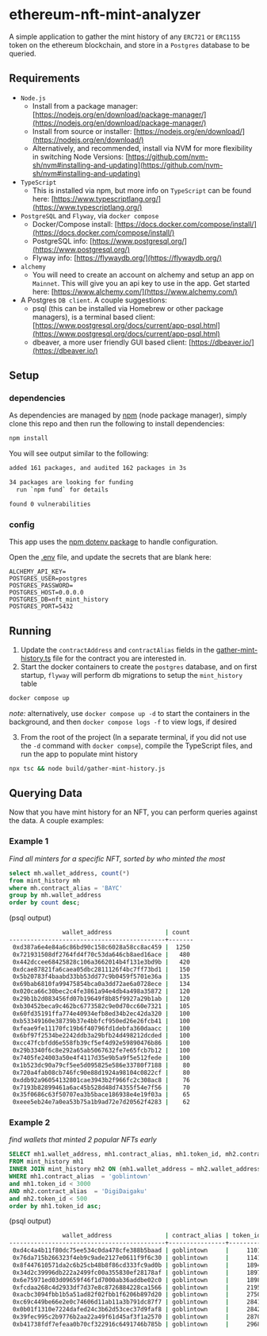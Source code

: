 # ethereum-nft-mint-analyzer

A simple application to gather the mint history of any `ERC721` or `ERC1155` token on the ethereum blockchain, and store in a `Postgres` database to be queried.

## Requirements

* `Node.js`
  * Install from a package manager: [https://nodejs.org/en/download/package-manager/](https://nodejs.org/en/download/package-manager/)
  * Install from source or installer: [https://nodejs.org/en/download/](https://nodejs.org/en/download/)
  * Alternatively, and recommended, install via NVM for more flexibility in switching Node Versions: [https://github.com/nvm-sh/nvm#installing-and-updating](https://github.com/nvm-sh/nvm#installing-and-updating)
* `TypeScript`
  * This is installed via npm, but more info on `TypeScript` can be found here: [https://www.typescriptlang.org/](https://www.typescriptlang.org/)
* `PostgreSQL` and `Flyway`, via `docker compose`
  * Docker/Compose install: [https://docs.docker.com/compose/install/](https://docs.docker.com/compose/install/)
  * PostgreSQL info: [https://www.postgresql.org/](https://www.postgresql.org/)
  * Flyway info: [https://flywaydb.org/](https://flywaydb.org/)
* `alchemy`
  * You will need to create an account on alchemy and setup an app on `Mainnet`. This will give you an api key to use in the app. Get started here: [https://www.alchemy.com/](https://www.alchemy.com/)
* A Postgres `DB client`. A couple suggestions:
  * psql (this can be installed via Homebrew or other package managers), is a terminal based client: [https://www.postgresql.org/docs/current/app-psql.html](https://www.postgresql.org/docs/current/app-psql.html)
  * dbeaver, a more user friendly GUI based client: [https://dbeaver.io/](https://dbeaver.io/)

## Setup

### dependencies
As dependencies are managed by [npm](https://www.npmjs.com/) (node package manager), simply clone this repo and then run the following to install dependencies:

```bash
npm install
```

You will see output similar to the following:

```bash
added 161 packages, and audited 162 packages in 3s

34 packages are looking for funding
  run `npm fund` for details

found 0 vulnerabilities
```

### config
This app uses the [npm dotenv package](https://www.npmjs.com/package/dotenv) to handle configuration.

Open the [.env](./.env) file, and update the secrets that are blank here:

```env
ALCHEMY_API_KEY=
POSTGRES_USER=postgres
POSTGRES_PASSWORD=
POSTGRES_HOST=0.0.0.0
POSTGRES_DB=nft_mint_history
POSTGRES_PORT=5432
```

## Running

1. Update the `contractAddress` and `contractAlias` fields in the [gather-mint-history.ts](./src/gather-mint-history.ts) file for the contract you are interested in.
2. Start the docker containers to create the `postgres` database, and on first startup, `flyway` will perform db migrations to setup the `mint_history` table
  ```bash
  docker compose up
  ```
  *note:* alternatively, use `docker compose up -d` to start the containers in the background, and then `docker compose logs -f` to view logs, if desired

3. From the root of the project (In a separate terminal, if you did not use the `-d` command with `docker compse`), compile the TypeScript files, and run the app to populate mint history
  ```bash
  npx tsc && node build/gather-mint-history.js
  ```

## Querying Data

Now that you have mint history for an NFT, you can perform queries against the data. A couple examples:

### Example 1
*Find all minters for a specific NFT, sorted by who minted the most*
  ```sql
  select mh.wallet_address, count(*)
  from mint_history mh 
  where mh.contract_alias = 'BAYC'
  group by mh.wallet_address
  order by count desc;
  ```
(psql output)
  ```bash
                 wallet_address               | count
  --------------------------------------------+-------
   0xd387a6e4e84a6c86bd90c158c6028a58cc8ac459 |  1250
   0x721931508df2764fd4f70c53da646cb8aed16ace |   480
   0x442dccee68425828c106a3662014b4f131e3bd9b |   420
   0xdcae87821fa6caea05dbc2811126f4bc7ff73bd1 |   150
   0x5b20783f4baabd33bb53dd77c9b0459f5701e36a |   135
   0x69bab6810fa99475854bca0a3dd72ae6a0728ece |   134
   0x020ca66c30bec2c4fe3861a94e4db4a498a35872 |   120
   0x29b1b2d083456fd07b19649f8b85f9927a29b1ab |   120
   0xb30452beca9c462bc6773582c9e0d70cc60e7321 |   105
   0x60fd35191ffa774e40934efb8ed34b2ec42da320 |   100
   0xb53349160e38739b37e4bbfcf950ed26e26fcb41 |   100
   0xfeae9fe11170fc19b6f40796fd1debfa360daacc |   100
   0x6bf97f2534be2242ddb3a29bfb24d498212dcded |   100
   0xcc47fcbfdd6e558fb39cf5ef4d92e59890476b86 |   100
   0x29b3340f6c8e292a65ab5067632fe7e65fcb7b12 |   100
   0x7405fe24003a50e4f4117d35e9b5a9f5e512fede |   100
   0x1b523dc90a79cf5ee5d095825e586e33780f7188 |    80
   0x720a4fab08cb746fc90e88d1924a98104c0822cf |    80
   0xddb92a96054132801cae3943b2f966fc2c308ac8 |    76
   0x7193b82899461a6ac45b528d48d74355f54e7f56 |    70
   0x35f0686c63f50707ea3b5bace186938e4e19f03a |    65
   0xeee5eb24e7a0ea53b75a1b9ad72e7d20562f4283 |    62
  ```

### Example 2
*find wallets that minted 2 popular NFTs early*

  ```sql
  SELECT mh1.wallet_address, mh1.contract_alias, mh1.token_id, mh2.contract_alias, mh2.token_id
  FROM mint_history mh1
  INNER JOIN mint_history mh2 ON (mh1.wallet_address = mh2.wallet_address)
  WHERE mh1.contract_alias  = 'goblintown'
  and mh1.token_id < 3000
  AND mh2.contract_alias  = 'DigiDaigaku'
  and mh2.token_id < 500
  order by mh1.token_id asc;
  ```
(psql output)
  ```bash
                 wallet_address               | contract_alias | token_id | contract_alias | token_id
  --------------------------------------------+----------------+----------+----------------+----------
   0xd4c4a4b11f80dc75ee534c0da478cfe388b5baad | goblintown     |     1101 | DigiDaigaku    |      418
   0x76da715b266323f4eb9c9ade2127e0611f9f6c30 | goblintown     |     1141 | DigiDaigaku    |      263
   0x8f447610571da2c6b25cb48b8f86cd333fc9ad0b | goblintown     |     1894 | DigiDaigaku    |      445
   0x34d2c39996db222a2499fc00a355830ef28178af | goblintown     |     1897 | DigiDaigaku    |      224
   0x6e75971ed03d09659f46f1d7000ab36addbe02c0 | goblintown     |     1898 | DigiDaigaku    |      380
   0xfcdaa268c4d2933df7d37e8c8726884228ca1566 | goblintown     |     2195 | DigiDaigaku    |      255
   0xacbc3094fbb1b5a51ad82f02fbb1f6206b897d20 | goblintown     |     2750 | DigiDaigaku    |      461
   0xc69c449be66e2e0c74606d11ab11a3b791dc87f7 | goblintown     |     2841 | DigiDaigaku    |      452
   0x0b01f1310e7224dafed24c3b62d53cec37d9faf8 | goblintown     |     2842 | DigiDaigaku    |      419
   0x39fec995c2b9776b2aa22a49f61d45af3f1a2570 | goblintown     |     2870 | DigiDaigaku    |      382
   0xb41738fdf7efeaa0b70cf322916c6491746b785b | goblintown     |     2968 | DigiDaigaku    |      119
   ```


